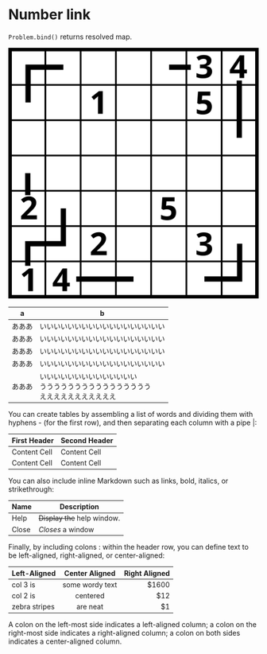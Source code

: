 Number link
===========

`Problem.bind()` returns resolved map.

![resolved problem](numberlink.svg)

a|b
---|---
あああ|いいいいいいいいいいいいいいいいいい
あああ|いいいいいいいいいいいいいいいいいい
あああ|いいいいいいいいいいいいいいいいいい
あああ|いいいいいいいいいいいいいいいいいい
あああ|いいいいいいいいいいいいいい<br>うううううううううううううううう<br>えええええええええええ

You can create tables by assembling a list of words and dividing them with hyphens - (for the first row),
and then separating each column with a pipe |:

First Header  | Second Header
------------- | -------------
Content Cell  | Content Cell
Content Cell  | Content Cell

You can also include inline Markdown such as links, bold, italics, or strikethrough:

| Name | Description          |
| ------------- | ----------- |
| Help      | ~~Display the~~ help window.|
| Close     | _Closes_ a window     |
Finally, by including colons : within the header row,
you can define text to be left-aligned, right-aligned,
or center-aligned:

| Left-Aligned  | Center Aligned  | Right Aligned |
| :------------ |:---------------:| -----:|
| col 3 is      | some wordy text | $1600 |
| col 2 is      | centered        |   $12 |
| zebra stripes | are neat        |    $1 |

A colon on the left-most side indicates a left-aligned column;
a colon on the right-most side indicates a right-aligned column;
a colon on both sides indicates a center-aligned column.